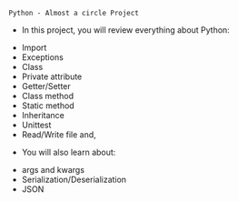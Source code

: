 	Python - Almost a circle Project 
* In this project, you will review everything about Python:
- Import
- Exceptions
- Class
- Private attribute
- Getter/Setter
- Class method
- Static method
- Inheritance
- Unittest
- Read/Write file and, 
* You will also learn about:
- args and kwargs
- Serialization/Deserialization
- JSON

